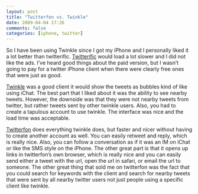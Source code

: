```yaml
---
layout: post
title: "Twitterfon vs. Twinkle"
date: 2009-04-04 17:26
comments: false
categories: [iphone, twitter]
---
```


So I have been using Twinkle since I got my iPhone and I personally
liked it a lot better than twitterific. [Twitterific][] would load a lot
slower and I did not like the ads. I’ve heard good things about the paid
version, but I wasn’t going to pay for a twitter iPhone client when
there were clearly free ones that were just as good.

[Twinkle][] was a good client it would show the tweets as bubbles kind
of like using iChat. The best part that I liked about it was the ability
to see nearby tweets. However, the downside was that they were not
nearby tweets from twitter, but rather tweets sent by other twinkle
users. Also, you had to create a tapulous account to use twinkle. The
interface was nice and the load time was acceptable.

[Twitterfon][] does everything twinkle does, but faster and nicer
without having to create another account as well. You can easily retweet
and reply, which is really nice. Also, you can follow a conversation as
if it was an IM on iChat or like the SMS style on the iPhone. The other
great part is that it opens up links in twitterfon’s own browser, which
is really nice and you can easily send either a tweet with the url, open
the url in safari, or email the url to someone. The other great thing
that sold me on twitterfon was the fact that you could search for
keywords with the client and search for nearby tweets that were sent by
all nearby twitter users not just people using a specific client like
twinkle.

  [Twitterific]: http://iconfactory.com/software/twitterrific
  [Twinkle]: http://tapulous.com/twinkle/
  [Twitterfon]: http://twitterfon.net/

